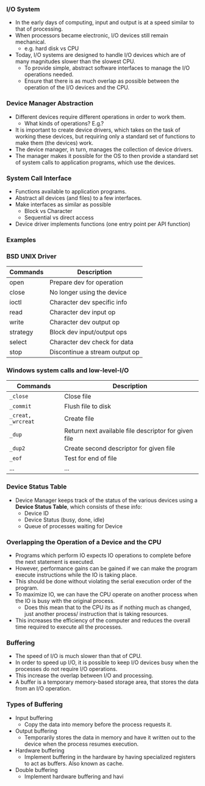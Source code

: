 ### I/O System
- In the early days of computing, input and output is at a speed similar to that of processing.
- When processors became electronic, I/O devices still remain mechanical.
	- e.g. hard disk vs CPU
- Today, I/O systems are designed to handle I/O devices which are of many magnitudes slower than  the slowest CPU.
	- To provide simple, abstract software interfaces to manage the I/O operations needed.
	- Ensure that there is as much overlap as possible between the operation of the I/O devices and the CPU.


### Device Manager Abstraction
- Different devices require different operations in order to work them.
	- What kinds of operations? E.g.?
- It is important to create device drivers, which takes on the task of working these devices, but requiring only a standard set of functions to make them (the devices) work.
- The device manager, in turn, manages the collection of device drivers.
- The manager makes it possible for the OS to then provide a standard set of system calls to application programs, which use the devices.

### System Call Interface
- Functions available to application programs.
- Abstract all devices (and files) to a few interfaces.
- Make interfaces as similar as possible 
	- Block vs Character
	- Sequential vs direct access
- Device driver implements functions (one entry point per API function)

### Examples
### BSD UNIX Driver
|Commands| Description|
|---|----|
|open| Prepare dev for operation|
|close| No longer using the device|
|ioctl| Character dev specific info|
|read| Character dev input op|
|write| Character dev output op|
|strategy| Block dev input/output ops|
|select| Character dev check for data|
|stop| Discontinue a stream output op|

### Windows system calls and low-level-I/O 
|Commands| Description|
|---|---|
|`_close`| Close file|
|`_commit`| Flush file to disk|
|`_creat, _wrcreat`| Create file|
|`_dup`| Return next available file descriptor for given file|
|`_dup2`| Create second descriptor for given file|
|`_eof`| Test for end of file|
|...|...|

### Device Status Table
- Device Manager keeps track of the status of the various devices using a **Device Status Table**, which consists of these info:
	- Device ID
	- Device Status (busy, done, idle)
	- Queue of processes waiting for Device

### Overlapping the Operation of a Device and the CPU
- Programs which perform IO expects IO operations to complete before the next statement is executed.
- However, performance gains can be gained if we can make the program execute instructions while the IO is taking place.
- This should be done without violating the serial execution order of the program.
- To maximize IO, we can have the CPU operate on another process when the IO is busy with the original process.
	- Does this mean that to the CPU its as if nothing much as changed, just another process/ instruction that is taking resources.
- This increases the efficiency of the computer and reduces the overall time required to execute all the processes.

### Buffering
- The speed of I/O is much slower than that of CPU.
- In order to speed up I/O, it is possible to keep I/O devices busy when the processes do not require I/O operations.
- This increase the overlap between I/O and processing.
- A buffer is a temporary memory-based storage area, that stores the data from an I/O operation.

### Types of Buffering
- Input buffering
	- Copy the data into memory before the process requests it.
- Output buffering
	- Temporarily stores the data in memory and have it written out to the device when the process resumes execution.
- Hardware buffering
	- Implement buffering in the hardware by having specialized registers to act as buffers. Also known as cache.
- Double buffering
	- Implement hardware buffering and havi